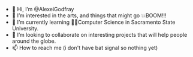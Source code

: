 - 👋 Hi, I’m @AlexeiGodfray
- 👀 I’m interested in the arts, and things that might go 💥BOOM!!!
- 🌱 I’m currently learning 👨‍💻Computer Science in Sacramento State University. 
- 💞️ I’m looking to collaborate on interesting projects that will help people around the globe. 
- 📫 How to reach me (i don't have bat signal so nothing yet) 

<!---
AlexeiGodfray/AlexeiGodfray is a ✨ special ✨ repository because its `README.md` (this file) appears on your GitHub profile.
You can click the Preview link to take a look at your changes.
--->
